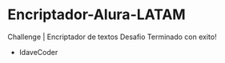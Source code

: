 # Encriptador-Alura-LATAM
Challenge | Encriptador de textos
Desafio Terminado con exito!
+ IdaveCoder
